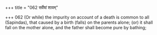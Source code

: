 +++
title = "062 सर्वेषां शावम्"

+++
062	(Or while) the impurity on account of a death is common to all (Sapindas), that caused by a birth (falls) on the parents alone; (or) it shall fall on the mother alone, and the father shall become pure by bathing;